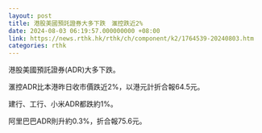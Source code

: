 ```yaml
---
layout: post
title: 港股美國預託證券大多下跌　滙控跌近2%
date: 2024-08-03 06:19:57.000000000 +08:00
link: https://news.rthk.hk/rthk/ch/component/k2/1764539-20240803.htm
categories: rthk
---
```


港股美國預託證券(ADR)大多下跌。

滙控ADR比本港昨日收市價跌近2%，以港元計折合報64.5元。

建行、工行、小米ADR都跌約1%。

阿里巴巴ADR則升約0.3%，折合報75.6元。
